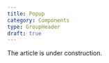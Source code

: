 ```yaml
---
title: Popup
category: Components 
type: GroupHeader
draft: true
---
```


The article is under construction. 
